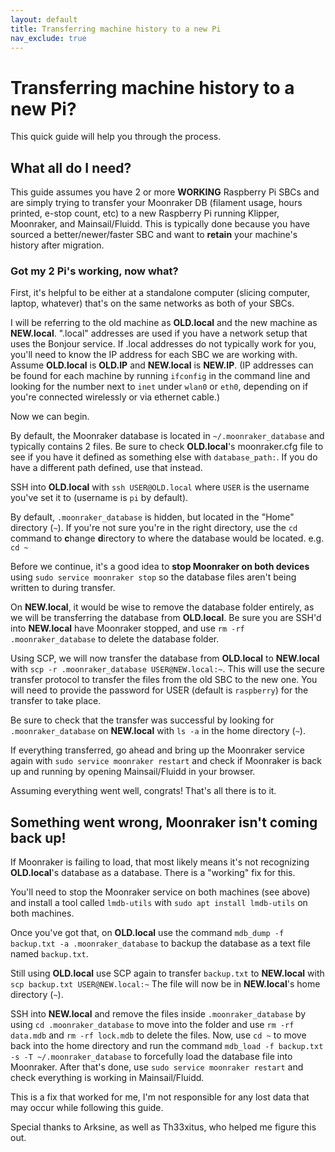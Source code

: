 ```yaml
---
layout: default
title: Transferring machine history to a new Pi
nav_exclude: true
---
```


# Transferring machine history to a new Pi? 

This quick guide will help you through the process.

## What all do I need?

This guide assumes you have 2 or more **WORKING** Raspberry Pi SBCs and are simply trying to transfer your Moonraker DB (filament usage, hours printed, e-stop count, etc) to a new Raspberry Pi running Klipper, Moonraker, and Mainsail/Fluidd. This is typically done because you have sourced a better/newer/faster SBC and want to **retain** your machine's history after migration.

### Got my 2 Pi's working, now what?

First, it's helpful to be either at a standalone computer (slicing computer, laptop, whatever) that's on the same networks as both of your SBCs.

I will be referring to the old machine as **OLD.local** and the new machine as **NEW.local**. ".local" addresses are used if you have a network setup that uses the Bonjour service. If .local addresses do not typically work for you, you'll need to know the IP address for each SBC we are working with. Assume **OLD.local** is **OLD.IP** and **NEW.local** is **NEW.IP**. (IP addresses can be found for each machine by running `ifconfig` in the command line and looking for the number next to `inet` under `wlan0` or `eth0`, depending on if you're connected wirelessly or via ethernet cable.)

Now we can begin.

By default, the Moonraker database is located in `~/.moonraker_database` and typically contains 2 files. Be sure to check **OLD.local**'s moonraker.cfg file to see if you have it defined as something else with `database_path:`. If you do have a different path defined, use that instead.

SSH into **OLD.local** with `ssh USER@OLD.local` where `USER` is the username you've set it to (username is `pi` by default).

By default, `.moonraker_database` is hidden, but located in the "Home" directory (`~`). If you're not sure you're in the right directory, use the `cd` command to **c**hange **d**irectory to where the database would be located. e.g. `cd ~`

Before we continue, it's a good idea to **stop Moonraker on both devices** using `sudo service moonraker stop` so the database files aren't being written to during transfer.

On **NEW.local**, it would be wise to remove the database folder entirely, as we will be transferring the database from **OLD.local**. Be sure you are SSH'd into **NEW.local** have Moonraker stopped, and use `rm -rf .moonraker_database` to delete the database folder.

Using SCP, we will now transfer the database from **OLD.local** to **NEW.local** with `scp -r .moonraker_database USER@NEW.local:~`. This will use the secure transfer protocol to transfer the files from the old SBC to the new one. You will need to provide the password for USER (default is `raspberry`) for the transfer to take place.

Be sure to check that the transfer was successful by looking for `.moonraker_database` on **NEW.local** with `ls -a` in the home directory (`~`).

If everything transferred, go ahead and bring up the Moonraker service again with `sudo service moonraker restart` and check if Moonraker is back up and running by opening Mainsail/Fluidd in your browser.

Assuming everything went well, congrats! That's all there is to it.

## Something went wrong, Moonraker isn't coming back up!

If Moonraker is failing to load, that most likely means it's not recognizing **OLD.local**'s database as a database. There is a "working" fix for this.

You'll need to stop the Moonraker service on both machines (see above) and install a tool called `lmdb-utils` with `sudo apt install lmdb-utils` on both machines.

Once you've got that, on **OLD.local** use the command `mdb_dump -f backup.txt -a .moonraker_database` to backup the database as a text file named `backup.txt`.

Still using **OLD.local** use SCP again to transfer `backup.txt` to **NEW.local** with `scp backup.txt USER@NEW.local:~` The file will now be in **NEW.local**'s home directory (`~`).

SSH into **NEW.local** and remove the files inside `.moonraker_database` by using `cd .moonraker_database` to move into the folder and use `rm -rf data.mdb` and `rm -rf lock.mdb` to delete the files. Now, use `cd ~` to move back into the home directory and run the command `mdb_load -f backup.txt -s -T ~/.moonraker_database` to forcefully load the database file into Moonraker. After that's done, use `sudo service moonraker restart` and check everything is working in Mainsail/Fluidd.

This is a fix that worked for me, I'm not responsible for any lost data that may occur while following this guide.

Special thanks to Arksine, as well as Th33xitus, who helped me figure this out. 
